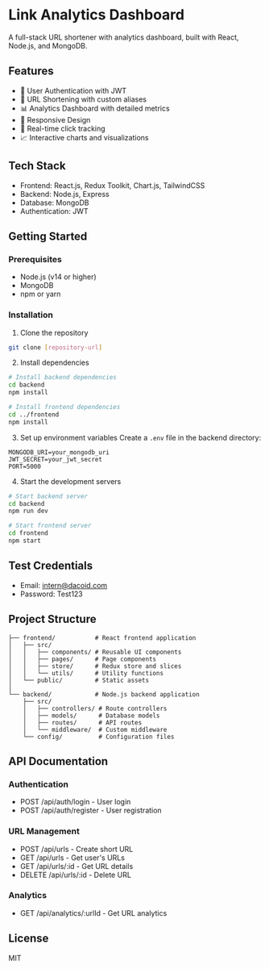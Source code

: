 # Link Analytics Dashboard

A full-stack URL shortener with analytics dashboard, built with React, Node.js, and MongoDB.

## Features

- 🔐 User Authentication with JWT
- 🔗 URL Shortening with custom aliases
- 📊 Analytics Dashboard with detailed metrics
- 📱 Responsive Design
- 🚀 Real-time click tracking
- 📈 Interactive charts and visualizations

## Tech Stack

- Frontend: React.js, Redux Toolkit, Chart.js, TailwindCSS
- Backend: Node.js, Express
- Database: MongoDB
- Authentication: JWT

## Getting Started

### Prerequisites

- Node.js (v14 or higher)
- MongoDB
- npm or yarn

### Installation

1. Clone the repository

```bash
git clone [repository-url]
```

2. Install dependencies

```bash
# Install backend dependencies
cd backend
npm install

# Install frontend dependencies
cd ../frontend
npm install
```

3. Set up environment variables
   Create a `.env` file in the backend directory:

```
MONGODB_URI=your_mongodb_uri
JWT_SECRET=your_jwt_secret
PORT=5000
```

4. Start the development servers

```bash
# Start backend server
cd backend
npm run dev

# Start frontend server
cd frontend
npm start
```

## Test Credentials

- Email: intern@dacoid.com
- Password: Test123

## Project Structure

```
├── frontend/           # React frontend application
│   ├── src/
│   │   ├── components/ # Reusable UI components
│   │   ├── pages/      # Page components
│   │   ├── store/      # Redux store and slices
│   │   └── utils/      # Utility functions
│   └── public/         # Static assets
│
└── backend/            # Node.js backend application
    ├── src/
    │   ├── controllers/ # Route controllers
    │   ├── models/      # Database models
    │   ├── routes/      # API routes
    │   └── middleware/  # Custom middleware
    └── config/          # Configuration files
```

## API Documentation

### Authentication

- POST /api/auth/login - User login
- POST /api/auth/register - User registration

### URL Management

- POST /api/urls - Create short URL
- GET /api/urls - Get user's URLs
- GET /api/urls/:id - Get URL details
- DELETE /api/urls/:id - Delete URL

### Analytics

- GET /api/analytics/:urlId - Get URL analytics

## License

MIT
